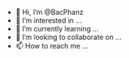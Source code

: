 - 👋 Hi, I’m @BacPhanz
- 👀 I’m interested in ...
- 🌱 I’m currently learning ...
- 💞️ I’m looking to collaborate on ...
- 📫 How to reach me ...

<!---
BacPhanz/BacPhanz is a ✨ special ✨ repository because its `README.md` (this file) appears on your GitHub profile.
You can click the Preview link to take a look at your changes.
--->
